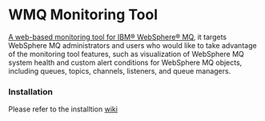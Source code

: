 WMQ Monitoring Tool
==============

[A web-based monitoring tool for IBM® WebSphere® MQ](http://www.ibm.com/developerworks/websphere/library/techarticles/1311_jin/1311_jin.html), it targets WebSphere MQ administrators and users who would like to take advantage of the monitoring tool features, such as visualization of WebSphere MQ system health and custom alert conditions for WebSphere MQ objects, including queues, topics, channels, listeners, and queue managers.


### Installation
Please refer to the installtion [wiki](https://github.com/wmq-monitoring/wmq-monitoring/wiki/Installation)
